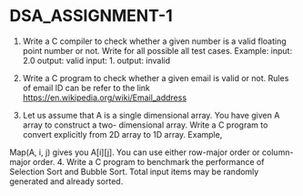 # DSA_ASSIGNMENT-1
1. Write a C compiler to check whether a given number is a valid floating point number or not. Write
for all possible all test cases. Example:
input: 2.0
output: valid
input: 1.
output: invalid
2. Write a C program to check whether a given email is valid or not. Rules of email ID can be refer to
the link https://en.wikipedia.org/wiki/Email_address

3. Let us assume that A is a single dimensional array. You have given A array to construct a two-
dimensional array. Write a C program to convert explicitly from 2D array to 1D array. Example,

Map(A, i, j) gives you A[i][j]. You can use either row-major order or column-major order.
4. Write a C program to benchmark the performance of Selection Sort and Bubble Sort. Total input
items may be randomly generated and already sorted.
